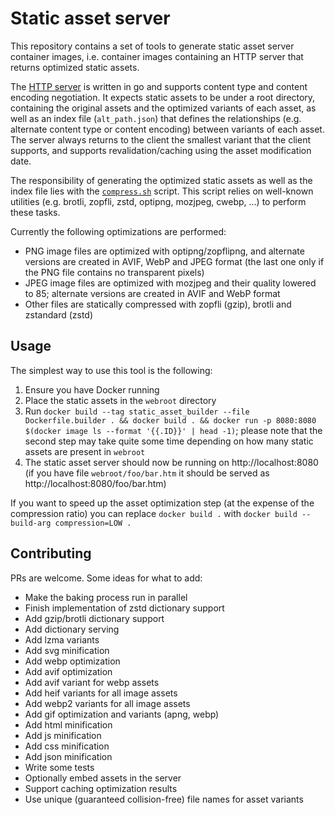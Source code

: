 # Static asset server

This repository contains a set of tools to generate static asset server container images, i.e. container images containing an HTTP server that returns optimized static assets.

The [HTTP server](cmd/server/main.go) is written in go and supports content type and content encoding negotiation. It expects static assets to be under a root directory, containing the original assets and the optimized variants of each asset, as well as an index file (`alt_path.json`) that defines the relationships (e.g. alternate content type or content encoding) between variants of each asset. The server always returns to the client the smallest variant that the client supports, and supports revalidation/caching using the asset modification date.

The responsibility of generating the optimized static assets as well as the index file lies with the [`compress.sh`](compress.sh) script. This script relies on well-known utilities (e.g. brotli, zopfli, zstd, optipng, mozjpeg, cwebp, ...) to perform these tasks.

Currently the following optimizations are performed:

- PNG image files are optimized with optipng/zopflipng, and alternate versions are created in AVIF, WebP and JPEG format (the last one only if the PNG file contains no transparent pixels)
- JPEG image files are optimized with mozjpeg and their quality lowered to 85; alternate versions are created in AVIF and WebP format
- Other files are statically compressed with zopfli (gzip), brotli and zstandard (zstd)

## Usage

The simplest way to use this tool is the following:

1. Ensure you have Docker running
2. Place the static assets in the `webroot` directory
3. Run `docker build --tag static_asset_builder --file Dockerfile.builder . && docker build . && docker run -p 8080:8080 $(docker image ls --format '{{.ID}}' | head -1)`; please note that the second step may take quite some time depending on how many static assets are present in `webroot`
4. The static asset server should now be running on http://localhost:8080 (if you have file `webroot/foo/bar.htm` it should be served as http://localhost:8080/foo/bar.htm)

If you want to speed up the asset optimization step (at the expense of the compression ratio) you can replace `docker build .` with `docker build --build-arg compression=LOW .`

## Contributing

PRs are welcome. Some ideas for what to add:

- Make the baking process run in parallel
- Finish implementation of zstd dictionary support
- Add gzip/brotli dictionary support
- Add dictionary serving
- Add lzma variants
- Add svg minification
- Add webp optimization
- Add avif optimization
- Add avif variant for webp assets
- Add heif variants for all image assets
- Add webp2 variants for all image assets
- Add gif optimization and variants (apng, webp)
- Add html minification
- Add js minification
- Add css minification
- Add json minification
- Write some tests
- Optionally embed assets in the server
- Support caching optimization results
- Use unique (guaranteed collision-free) file names for asset variants
